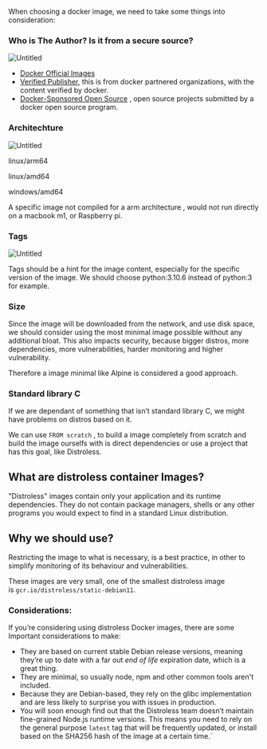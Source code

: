 When choosing a docker image, we need to take some things into consideration:

### Who is The Author? Is it from a secure source?

![Untitled](https://prod-files-secure.s3.us-west-2.amazonaws.com/f4c7b319-34d8-483b-9932-47179ddd0a1c/bf7f5c76-1915-4284-b40a-9eb6d09e0774/Untitled.png)

- [Docker Official Images](https://hub.docker.com/search?image_filter=official)
- [Verified Publisher](https://hub.docker.com/search?image_filter=store), this is from docker partnered organizations, with the content verified by docker.
- [Docker-Sponsored Open Source](https://hub.docker.com/search?image_filter=open_source) , open source projects submitted by a docker open source program.

### Architechture

![Untitled](https://prod-files-secure.s3.us-west-2.amazonaws.com/f4c7b319-34d8-483b-9932-47179ddd0a1c/d657390d-af3f-4926-aaf1-fc73e1759d83/Untitled.png)

linux/arm64

linux/amd64

windows/amd64

A specific image not compiled for a arm architecture , would not run directly on a macbook m1, or Raspberry pi.

### Tags

![Untitled](https://prod-files-secure.s3.us-west-2.amazonaws.com/f4c7b319-34d8-483b-9932-47179ddd0a1c/d1e06ed5-bfa1-4e79-9b20-afbce21c164a/Untitled.png)

Tags should be a hint for the image content, especially for the specific version of the image. We should choose python:3.10.6 instead of python:3 for example.

### Size

Since the image will be downloaded from the network, and use disk space, we should consider using the most minimal image possible without any additional bloat. This also impacts security, because bigger distros, more dependencies, more vulnerabilities, harder monitoring and higher vulnerability.

Therefore a image minimal like Alpine is considered a good approach.

### Standard library C

If we are dependant of something that isn’t standard library C, we might have problems on distros based on it.

We can use `FROM scratch` , to build a image completely from scratch and build the image ourselfs with is direct dependencies or use a project that has this goal, like Distroless.

## What are distroless container Images?

"Distroless" images contain only your application and its runtime dependencies. They do not contain package managers, shells or any other programs you would expect to find in a standard Linux distribution.

## Why we should use?

Restricting the image to what is necessary, is a best practice, in other to simplify monitoring of its behaviour and vulnerabilities.

These images are very small, one of the smallest distroless image is `gcr.io/distroless/static-debian11`.

### Considerations:

If you’re considering using distroless Docker images, there are some Important considerations to make:

- They are based on current stable Debian release versions, meaning they’re up to date with a far out *end of life* expiration date, which is a great thing.
- They are minimal, so usually node, npm and other common tools aren't included.
- Because they are Debian-based, they rely on the glibc implementation and are less likely to surprise you with issues in production.
- You will soon enough find out that the Distroless team doesn’t maintain fine-grained Node.js runtime versions. This means you need to rely on the general purpose `latest` tag that will be frequently updated, or install based on the SHA256 hash of the image at a certain time.´
